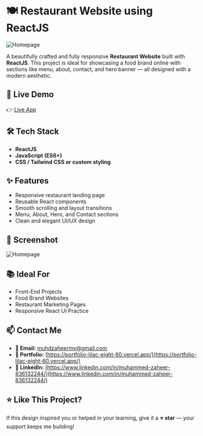 # 🍽️ Restaurant Website using ReactJS

![Homepage](./src/assets/images/homepage.png)

A beautifully crafted and fully responsive **Restaurant Website** built with **ReactJS**. This project is ideal for showcasing a food brand online with sections like menu, about, contact, and hero banner — all designed with a modern aesthetic.

## 🚀 Live Demo

👉 [Live App](https://restaurent-react-website.vercel.app/)

## 🛠️ Tech Stack

- **ReactJS**
- **JavaScript (ES6+)**
- **CSS / Tailwind CSS or custom styling**

## ✨ Features

- Responsive restaurant landing page
- Reusable React components
- Smooth scrolling and layout transitions
- Menu, About, Hero, and Contact sections
- Clean and elegant UI/UX design

## 📸 Screenshot

![Homepage](./src/assets/images/homepage.png)

## 📚 Ideal For

- Front-End Projects
- Food Brand Websites
- Restaurant Marketing Pages
- Responsive React UI Practice

## 📫 Contact Me

- **📧 Email:** muhdzaheermv@gmail.com  
- **🔗 Portfolio:** [https://portfolio-lilac-eight-60.vercel.app/](https://portfolio-lilac-eight-60.vercel.app/)  
- **💼 LinkedIn:** [https://www.linkedin.com/in/muhammed-zaheer-836132244/](https://www.linkedin.com/in/muhammed-zaheer-836132244/)

## ⭐ Like This Project?

If this design inspired you or helped in your learning, give it a **⭐ star** — your support keeps me building!

